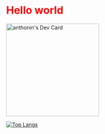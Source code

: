 <h1 style="color: red">Hello world</h1>
<a href="https://app.daily.dev/sterbenn">
  <img src="https://api.daily.dev/devcards/1a30aaa1e44f4c01859008c1293320d3.png?r=qgz" width="250" alt="anthonin's Dev Card"/>
</a>

[![Top Langs](https://github-readme-stats.vercel.app/api/top-langs/?username=sterbenn&layout=compact)](https://github.com/anuraghazra/github-readme-stats)
